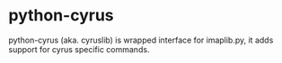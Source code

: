 python-cyrus
============

python-cyrus (aka. cyruslib) is wrapped interface for imaplib.py, it adds support for cyrus specific commands.